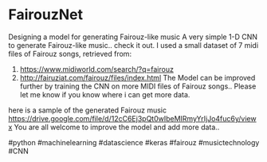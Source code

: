 # FairouzNet
Designing a model for generating Fairouz-like music
A very simple 1-D CNN to generate Fairouz-like music.. check it out.
I used a small dataset of 7 midi files of Fairouz songs, retrieved from:
1. https://www.midiworld.com/search/?q=fairouz
2. http://fairuziat.com/fairouz/files/index.html
The Model can be improved further by training the CNN on more MIDI files of Fairouz songs.. Please let me know if you know where i can get more data.

here is a sample of the generated Fairouz music
https://drive.google.com/file/d/12cC6Ej3pQt0wIbeMIRmyYrIjJo4fuc6y/viewx
You are all welcome to improve the model and add more data..

#python #machinelearning #datascience #keras #fairouz #musictechnology #CNN
